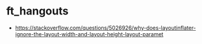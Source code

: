 # ft_hangouts

- https://stackoverflow.com/questions/5026926/why-does-layoutinflater-ignore-the-layout-width-and-layout-height-layout-paramet